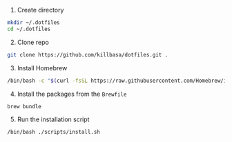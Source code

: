 1. Create directory

```bash
mkdir ~/.dotfiles
cd ~/.dotfiles
```

2. Clone repo

```bash
git clone https://github.com/killbasa/dotfiles.git .
```

3. Install Homebrew

```bash
/bin/bash -c "$(curl -fsSL https://raw.githubusercontent.com/Homebrew/install/HEAD/install.sh)"
```

4. Install the packages from the `Brewfile`

```bash
brew bundle
```

5. Run the installation script

```bash
/bin/bash ./scripts/install.sh
```
